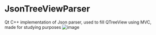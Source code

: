 # JsonTreeViewParser
Qt C++ implementation of Json parser, used to fill QTreeView using MVC, made for studying purposes
![image](https://github.com/PlayinPistols2d/JsonTreeViewParser/assets/77617130/bb989f9a-bc9e-4dfb-8c1f-1eac4bb85e61)
